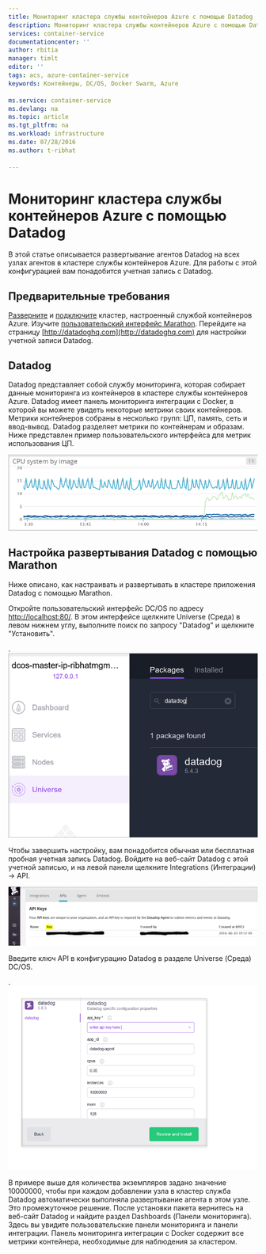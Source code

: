 ```yaml
---
title: Мониторинг кластера службы контейнеров Azure с помощью Datadog | Microsoft Docs
description: Мониторинг кластера службы контейнеров Azure с помощью Datadog. Использование веб-интерфейса DC/OS для развертывания агентов Datadog в кластере.
services: container-service
documentationcenter: ''
author: rbitia
manager: timlt
editor: ''
tags: acs, azure-container-service
keywords: Контейнеры, DC/OS, Docker Swarm, Azure

ms.service: container-service
ms.devlang: na
ms.topic: article
ms.tgt_pltfrm: na
ms.workload: infrastructure
ms.date: 07/28/2016
ms.author: t-ribhat

---
```

# Мониторинг кластера службы контейнеров Azure с помощью Datadog
В этой статье описывается развертывание агентов Datadog на всех узлах агентов в кластере службы контейнеров Azure. Для работы с этой конфигурацией вам понадобится учетная запись с Datadog.

## Предварительные требования
[Разверните](container-service-deployment.md) и [подключите](container-service-connect.md) кластер, настроенный службой контейнеров Azure. Изучите [пользовательский интерфейс Marathon](container-service-mesos-marathon-ui.md). Перейдите на страницу [http://datadoghq.com](http://datadoghq.com) для настройки учетной записи Datadog.

## Datadog
Datadog представляет собой службу мониторинга, которая собирает данные мониторинга из контейнеров в кластере службы контейнеров Azure. Datadog имеет панель мониторинга интеграции с Docker, в которой вы можете увидеть некоторые метрики своих контейнеров. Метрики контейнеров собраны в несколько групп: ЦП, память, сеть и ввод-вывод. Datadog разделяет метрики по контейнерам и образам. Ниже представлен пример пользовательского интерфейса для метрик использования ЦП.

![Пользовательский интерфейс Datadog](./media/container-service-monitoring/datadog4.png)

## Настройка развертывания Datadog с помощью Marathon
Ниже описано, как настраивать и развертывать в кластере приложения Datadog с помощью Marathon.

Откройте пользовательский интерфейс DC/OS по адресу [http://localhost:80/](http://localhost:80/). В этом интерфейсе щелкните Universe (Среда) в левом нижнем углу, выполните поиск по запросу "Datadog" и щелкните "Установить".

.![Пакет Datadog в среде DC/ОС](./media/container-service-monitoring/datadog1.png)

Чтобы завершить настройку, вам понадобится обычная или бесплатная пробная учетная запись Datadog. Войдите на веб-сайт Datadog с этой учетной записью, и на левой панели щелкните Integrations (Интеграции) -> API.

![Ключ API Datadog](./media/container-service-monitoring/datadog2.png)

Введите ключ API в конфигурацию Datadog в разделе Universe (Среда) DC/OS.

.![Datadog: конфигурация в разделе Universe (Среда) DC/OS](./media/container-service-monitoring/datadog3.png)

В примере выше для количества экземпляров задано значение 10000000, чтобы при каждом добавлении узла в кластер служба Datadog автоматически выполняла развертывание агента в этом узле. Это промежуточное решение. После установки пакета вернитесь на веб-сайт Datadog и найдите раздел Dashboards (Панели мониторинга). Здесь вы увидите пользовательские панели мониторинга и панели интеграции. Панель мониторинга интеграции с Docker содержит все метрики контейнера, необходимые для наблюдения за кластером.

<!---HONumber=AcomDC_0810_2016-->